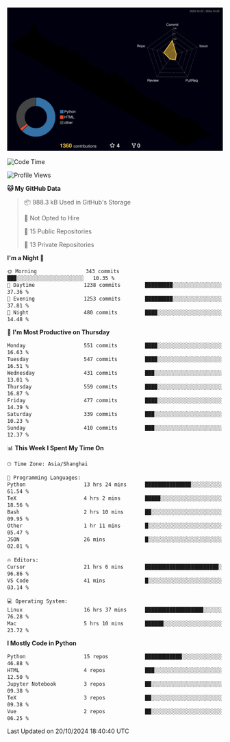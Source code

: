 <!--![](https://raw.githubusercontent.com/BorisYang326/BorisYang326/output/github-contribution-grid-snake-dark.svg) -->
![](./profile-3d-contrib/profile-night-rainbow.svg)
<!--START_SECTION:waka-->
![Code Time](http://img.shields.io/badge/Code%20Time-562%20hrs%2026%20mins-blue)

![Profile Views](http://img.shields.io/badge/Profile%20Views-1-blue)

**🐱 My GitHub Data** 

> 📦 988.3 kB Used in GitHub's Storage 
 > 
> 🚫 Not Opted to Hire
 > 
> 📜 15 Public Repositories 
 > 
> 🔑 13 Private Repositories 
 > 
**I'm a Night 🦉** 

```text
🌞 Morning                343 commits         ███░░░░░░░░░░░░░░░░░░░░░░   10.35 % 
🌆 Daytime                1238 commits        █████████░░░░░░░░░░░░░░░░   37.36 % 
🌃 Evening                1253 commits        █████████░░░░░░░░░░░░░░░░   37.81 % 
🌙 Night                  480 commits         ████░░░░░░░░░░░░░░░░░░░░░   14.48 % 
```
📅 **I'm Most Productive on Thursday** 

```text
Monday                   551 commits         ████░░░░░░░░░░░░░░░░░░░░░   16.63 % 
Tuesday                  547 commits         ████░░░░░░░░░░░░░░░░░░░░░   16.51 % 
Wednesday                431 commits         ███░░░░░░░░░░░░░░░░░░░░░░   13.01 % 
Thursday                 559 commits         ████░░░░░░░░░░░░░░░░░░░░░   16.87 % 
Friday                   477 commits         ████░░░░░░░░░░░░░░░░░░░░░   14.39 % 
Saturday                 339 commits         ███░░░░░░░░░░░░░░░░░░░░░░   10.23 % 
Sunday                   410 commits         ███░░░░░░░░░░░░░░░░░░░░░░   12.37 % 
```


📊 **This Week I Spent My Time On** 

```text
🕑︎ Time Zone: Asia/Shanghai

💬 Programming Languages: 
Python                   13 hrs 24 mins      ███████████████░░░░░░░░░░   61.54 % 
TeX                      4 hrs 2 mins        █████░░░░░░░░░░░░░░░░░░░░   18.56 % 
Bash                     2 hrs 10 mins       ██░░░░░░░░░░░░░░░░░░░░░░░   09.95 % 
Other                    1 hr 11 mins        █░░░░░░░░░░░░░░░░░░░░░░░░   05.47 % 
JSON                     26 mins             █░░░░░░░░░░░░░░░░░░░░░░░░   02.01 % 

🔥 Editors: 
Cursor                   21 hrs 6 mins       ████████████████████████░   96.86 % 
VS Code                  41 mins             █░░░░░░░░░░░░░░░░░░░░░░░░   03.14 % 

💻 Operating System: 
Linux                    16 hrs 37 mins      ███████████████████░░░░░░   76.28 % 
Mac                      5 hrs 10 mins       ██████░░░░░░░░░░░░░░░░░░░   23.72 % 
```

**I Mostly Code in Python** 

```text
Python                   15 repos            ████████████░░░░░░░░░░░░░   46.88 % 
HTML                     4 repos             ███░░░░░░░░░░░░░░░░░░░░░░   12.50 % 
Jupyter Notebook         3 repos             ██░░░░░░░░░░░░░░░░░░░░░░░   09.38 % 
TeX                      3 repos             ██░░░░░░░░░░░░░░░░░░░░░░░   09.38 % 
Vue                      2 repos             ██░░░░░░░░░░░░░░░░░░░░░░░   06.25 % 
```




 Last Updated on 20/10/2024 18:40:40 UTC
<!--END_SECTION:waka-->

